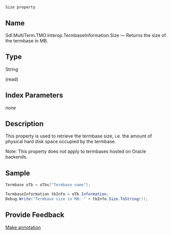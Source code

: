 

# 
    Size property



## Name

Sdl.MultiTerm.TMO.Interop.TermbaseInformation.Size —          Returns the size of the termbase in MB.



## Type

String

(read)



## Index Parameters
*none*


## Description



This property is used to retrieve the termbase size, i.e. the amount of physical hard disk space occupied by the termbase.

Note: This property does not apply to termbases hosted on Oracle backends.



## Sample


```cs
Termbase oTb = oTbs["Termbase name"];

TermbaseInformation tbInfo = oTb.Information;
Debug.Write("Termbase size in MB: " + tbInfo.Size.ToString());
```



## Provide Feedback

[Make annotation](mailto:sdk-feedback@sdl.com&amp;subject=Reference%20for%20Sdl.MultiTerm.TMO.Interop.TermbaseInformation.Size)

